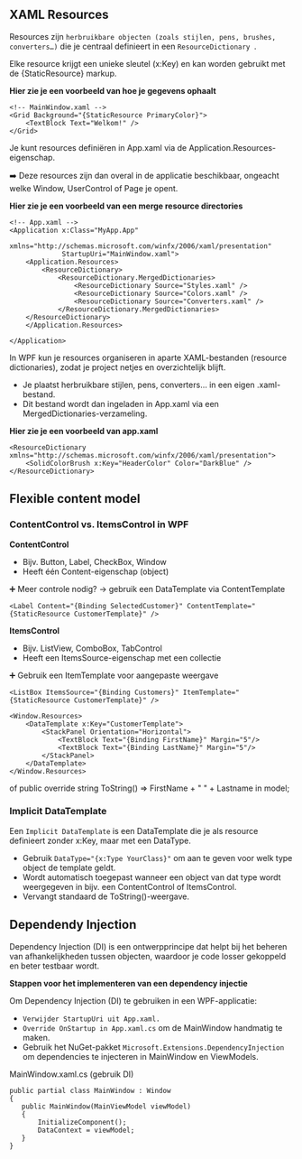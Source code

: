 ## XAML Resources

Resources zijn `herbruikbare objecten (zoals stijlen, pens, brushes, converters…)` die je centraal definieert in een `ResourceDictionary `.

Elke resource krijgt een unieke sleutel (x:Key) en kan worden gebruikt met de {StaticResource} markup.

**Hier zie je een voorbeeld van hoe je gegevens ophaalt**

```
<!-- MainWindow.xaml -->
<Grid Background="{StaticResource PrimaryColor}">
    <TextBlock Text="Welkom!" />
</Grid>
```

Je kunt resources definiëren in App.xaml via de Application.Resources-eigenschap.

➡️ Deze resources zijn dan overal in de applicatie beschikbaar, ongeacht welke Window, UserControl of Page je opent.

**Hier zie je een voorbeeld van een merge resource directories**

```
<!-- App.xaml -->
<Application x:Class="MyApp.App"
             xmlns="http://schemas.microsoft.com/winfx/2006/xaml/presentation"
             StartupUri="MainWindow.xaml">
    <Application.Resources>
        <ResourceDictionary>
            <ResourceDictionary.MergedDictionaries>
                <ResourceDictionary Source="Styles.xaml" />
                <ResourceDictionary Source="Colors.xaml" />
                <ResourceDictionary Source="Converters.xaml" />
            </ResourceDictionary.MergedDictionaries>
    </ResourceDictionary>
    </Application.Resources>

</Application>
```

In WPF kun je resources organiseren in aparte XAML-bestanden (resource dictionaries), zodat je project netjes en overzichtelijk blijft.
* Je plaatst herbruikbare stijlen, pens, converters… in een eigen .xaml-bestand.
* Dit bestand wordt dan ingeladen in App.xaml via een MergedDictionaries-verzameling.

**Hier zie je een voorbeeld van app.xaml**

```
<ResourceDictionary xmlns="http://schemas.microsoft.com/winfx/2006/xaml/presentation">
    <SolidColorBrush x:Key="HeaderColor" Color="DarkBlue" />
</ResourceDictionary>
```

## Flexible content model

### ContentControl vs. ItemsControl in WPF

**ContentControl**
* Bijv. Button, Label, CheckBox, Window
* Heeft één Content-eigenschap (object)

➕ Meer controle nodig? → gebruik een DataTemplate via ContentTemplate

```
<Label Content="{Binding SelectedCustomer}" ContentTemplate="{StaticResource CustomerTemplate}" />
```

**ItemsControl**
* Bijv. ListView, ComboBox, TabControl
* Heeft een ItemsSource-eigenschap met een collectie

➕ Gebruik een ItemTemplate voor aangepaste weergave

```
<ListBox ItemsSource="{Binding Customers}" ItemTemplate="{StaticResource CustomerTemplate}" />
```

```
<Window.Resources>
    <DataTemplate x:Key="CustomerTemplate">
        <StackPanel Orientation="Horizontal">
            <TextBlock Text="{Binding FirstName}" Margin="5"/>
            <TextBlock Text="{Binding LastName}" Margin="5"/>
        </StackPanel>
    </DataTemplate>
</Window.Resources>
```

of public override string ToString() => FirstName + " " + Lastname in model;


### Implicit DataTemplate

Een `Implicit DataTemplate` is een DataTemplate die je als resource definieert zonder x:Key, maar met een DataType.
* Gebruik `DataType="{x:Type YourClass}"` om aan te geven voor welk type object de template geldt.
* Wordt automatisch toegepast wanneer een object van dat type wordt weergegeven in bijv. een ContentControl of ItemsControl.
* Vervangt standaard de ToString()-weergave.

## Dependendy Injection

Dependency Injection (DI) is een ontwerpprincipe dat helpt bij het beheren van afhankelijkheden tussen objecten, waardoor je code losser gekoppeld en beter testbaar wordt.

**Stappen voor het implementeren van een dependency injectie** 

Om Dependency Injection (DI) te gebruiken in een WPF-applicatie:

* `Verwijder StartupUri uit App.xaml.`
* `Override OnStartup in App.xaml.cs` om de MainWindow handmatig te maken.
* Gebruik het NuGet-pakket `Microsoft.Extensions.DependencyInjection` om dependencies te injecteren in MainWindow en ViewModels.


 MainWindow.xaml.cs (gebruik DI)

 ```
 public partial class MainWindow : Window
{
    public MainWindow(MainViewModel viewModel)
    {
        InitializeComponent();
        DataContext = viewModel;
    }
}
```